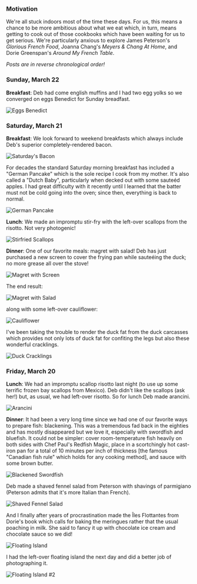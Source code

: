 ### Motivation

We're all stuck indoors most of the time these days. For us, this means a chance to be more ambitious about what we eat which, in turn, means getting to cook out of those cookbooks which have been waiting for us to get serious. We're particularly anxious to explore James Peterson's _Glorious French Food_, Joanna Chang's _Meyers & Chang At Home_, and Dorie Greenspan's _Around My French Table_.

_Posts are in reverse chronological order!_

### Sunday, March 22

**Breakfast**: Deb had come english muffins and I had two egg yolks so we converged on eggs Benedict for Sunday breadfast.

![Eggs Benedict](img/EggsBenedict.jpg)

### Saturday, March 21

**Breakfast**: We look forward to weekend breakfasts which always include Deb's superior completely-rendered bacon.

![Saturday's Bacon](img/SatBacon.jpg)

For decades the standard Saturday morning breakfast has included a "German Pancake" which is the sole recipe I cook from my mother. It's also called a "Dutch Baby", particularly when decked out with some sauteéd apples. I had great difficulty with it recently until I learned that the batter must not be cold going into the oven; since then, everything is back to normal.

![German Pancake](img/SatPancake.jpg)

**Lunch**: We made an impromptu stir-fry with the left-over scallops from the risotto. Not very photogenic!

![Stirfried Scallops](img/StirfryScallops.jpg)

**Dinner**: One of our favorite meals: magret with salad! Deb has just purchased a new screen to cover the frying pan while sauteéing the duck; no more grease all over the stove!

![Magret with Screen](img/MagretWithScreen.jpg)

The end result:

![Magret with Salad](img/MagretWithSalad.jpg)

along with some left-over cauliflower:

![Cauliflower](img/CauliflowerLeftovers.jpg)

I've been taking the trouble to render the duck fat from the duck carcasses which provides not only lots of duck fat for confiting the legs but also these wonderful cracklings.

![Duck Cracklings](img/DuckCracklings.jpg)

### Friday, March 20

**Lunch**: We had an impromptu scallop risotto last night (to use up some terrific frozen bay scallops from Mexico). Deb didn't like the scallops (ask her!) but, as usual, we had left-over risotto. So for lunch Deb made arancini.

![Arancini](img/Arancini.jpg)

**Dinner**: It had been a very long time since we had one of our favorite ways to prepare fish: blackening. This was a tremendous fad back in the eighties and has mostly disappeared but we love it, especially with swordfish and bluefish. It could not be simpler: cover room-temperature fish heavily on both sides with Chef Paul's Redfish Magic, place in a scortchingly hot cast-iron pan for a total of 10 minutes per inch of thickness [the famous "Canadian fish rule" which holds for any cooking method], and sauce with some brown butter.

![Blackened Swordfish](img/BlackenedSwordfish.jpg)

Deb made a shaved fennel salad from Peterson with shavings of parmigiano (Peterson admits that it's more Italian than French).

![Shaved Fennel Salad](img/ShavedFennel.jpg)

And I finally after years of procrastination made the Îles Flottantes from Dorie's book which calls for baking the meringues rather that the usual poaching in milk. She said to fancy it up with chocolate ice cream and chocolate sauce so we did!

![Floating Island](img/FloatingIsland.jpg)

I had the left-over floating island the next day and did a better job of photographing it.

![Floating Island #2](img/FloatingIslandB/jpg)

